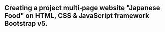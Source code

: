 ## Creating a project multi-page website "Japanese Food" on HTML, CSS & JavaScript framework Bootstrap v5.
